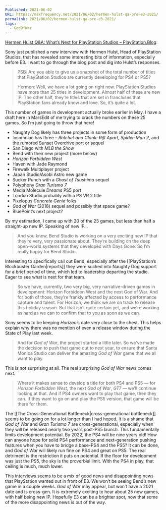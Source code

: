 ```yaml
---
Published: 2021-06-02
URL: https://maxfrequency.net/2021/06/02/hermen-hulst-qa-pre-e3-2021/
permalink: 2021/06/02/hermen-hulst-qa-pre-e3-2021/
tags:
  - GodOfWar
---
```

[Hermen Hulst Q&A: What’s Next for PlayStation Studios – PlayStation.Blog](https://blog.playstation.com/2021/06/02/hermen-hulst-qa-whats-next-for-playstation-studios/):

Sony just published a new interview with Hermen Hulst, Head of PlayStation Studios, that has revealed some interesting bits of information, especially before E3. I want to go through the blog post and dig into Hulst’s responses.

> PSB: Are you able to give us a snapshot of the total number of titles that PlayStation Studios are currently developing for PS4 or PS5?
> 
> Hermen: Well, we have a lot going on right now. PlayStation Studios have more than 25 titles in development. Almost half of these are new IP. The other half, they’re titles that are set in franchises that PlayStation fans already know and love. So, it’s quite a lot.

This number of games in development actually broke earlier in May. I have a draft here in MarsEdit of me trying to crack the numbers on these 25 games. So I’m just going to throw that here!

- Naughty Dog likely has three projects in some form of production
- Insomniac has three – *Ratchet and Clank: Rift Apart*, *Spider-Man 2*, and the rumored Sunset Overdrive port or sequel
- San Diego with *MLB the Show*
- Bend with their new project (more below)
- *Horizon Forbidden West*
- Haven with Jade Raymond
- Firewalk Multiplayer project
- Japan Studio/Asobi Astro new game
- Sucker Punch with a *Ghost of Tsushima* sequel
- Polyphony *Gran Turismo 7*
- Media Molecule *Dreams* PS5 port
- London Studio probably with a PS VR 2 title
- Pixelopus *Concrete Genie* folks
- *God of War* (2018) sequel and possibly that space game?
- BluePoint’s next project?

By my estimation, I came up with 20 of the 25  games, but less than half a straight-up new IP. Speaking of new IP…

> And you know, Bend Studio is working on a very exciting new IP that they’re very, very passionate about. They’re building on the deep open-world systems that they developed with Days Gone. So I’m really happy for Bend Studio.

Interesting to specifically call out Bend, especially after the [[PlayStation’s Blockbuster Garden|reports]] they were sucked into Naughty Dog support for a brief period of time, which led to leadership departing the studio. Eager to see what is next for that team.

> So we have, currently, two very big, very narrative-driven games in development: Horizon Forbidden West and the next God of War. And for both of those, they’re frankly affected by access to performance capture and talent. For Horizon, we think we are on track to release this holiday season. But that isn’t quite certain yet, and we’re working as hard as we can to confirm that to you as soon as we can. 

Sony seems to be keeping *Horizon*’s date very close to the chest. This helps explain why there was no mention of even a release window during the State of Play last week.

> And for *God of War*, the project started a little later. So we’ve made the decision to push that game out to next year, to ensure that Santa Monica Studio can deliver the amazing *God of War* game that we all want to play.

This is not surprising at all. The real surprising *God of War* news comes next.

> Where it makes sense to develop a title for both PS4 and PS5 — for *Horizon Forbidden West*, the next *God of War*, *GT7* — we’ll continue looking at that. And if PS4 owners want to play that game, then they can. If they want to go on and play the PS5 version, that game will be there for them.

The [[The Cross-Generational Bottleneck|cross-generational bottleneck]] seems to be going on for a lot longer than I had hoped. It is a shame that *God of War* and *Gran Turismo 7* are cross-generational, especially when they will be released nearly two years post-PS5 launch. This fundamentally limits development potential. By 2022, the PS4 will be nine years old! How can anyone hope for solid PS4 performance and next-generation pushing features when you have to bridge a base-PS4 and the PS5? It can be done, and *God of War* will likely run fine on PS4 and great on PS5. The real detriment is the restriction it puts on potential. If the floor for development was just the PS5, the sky is the proverbial limit. With the PS4 in play, that ceiling is much, much lower.

This interviews seems to be a mix of good news and disappointing news that PlayStation wanted out in front of E3. We won’t be seeing Bend’s new game in a couple weeks. *God of War* may appear, but won’t have a 2021 date and is cross-gen. It is extremely exciting to hear about 25 new games, with half being new IP. Hopefully E3 can be a brighter spot, now that some of the more disappointing news is out of the way.